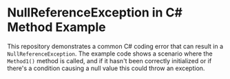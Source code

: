 # NullReferenceException in C# Method Example

This repository demonstrates a common C# coding error that can result in a `NullReferenceException`. The example code shows a scenario where the `Method1()` method is called, and if it hasn't been correctly initialized or if there's a condition causing a null value this could throw an exception.